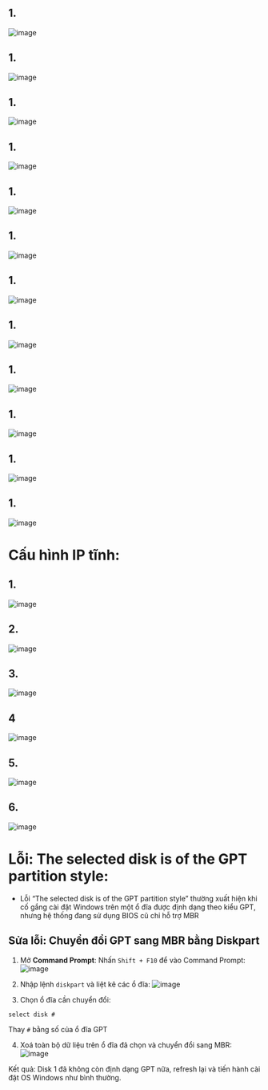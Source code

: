 ## 1.
![image](https://github.com/user-attachments/assets/d68fc168-e1e9-490e-a688-9baf02e71170)

## 1.
![image](https://github.com/user-attachments/assets/3f2988f4-5e7b-4fad-9417-77ee8dad68d5)

## 1.
![image](https://github.com/user-attachments/assets/6ef05bee-3980-4afd-ae4f-cbb87baa5d60)

## 1.
![image](https://github.com/user-attachments/assets/0919ae18-8a59-4be5-9cc3-9dac8d1fe2b3)

## 1.
![image](https://github.com/user-attachments/assets/eaaa8656-6dd1-4b4c-9740-90ef56f5ba07)

## 1.
![image](https://github.com/user-attachments/assets/c0c6c59b-750a-4ff0-bf32-36708d6edec6)

## 1.
![image](https://github.com/user-attachments/assets/bb247ece-2b3f-44eb-8501-9d0b57b5b042)

## 1.
![image](https://github.com/user-attachments/assets/904f223f-baaa-446f-8d4b-b7767ef33e5f)

## 1.
![image](https://github.com/user-attachments/assets/33b5550a-8114-4e05-9d5b-675ac72413e2)

## 1.
![image](https://github.com/user-attachments/assets/956d1381-964b-4c2a-9f72-a7c3367029f8)

## 1.
![image](https://github.com/user-attachments/assets/c4739a5d-9c96-4467-8d1b-e80ec26045b9)

## 1.
![image](https://github.com/user-attachments/assets/b8139c60-816f-4d2b-9386-fd44030038cf)

# Cấu hình IP tĩnh: 
## 1.
![image](https://github.com/user-attachments/assets/a7c54f76-eedc-47d8-9300-061f921fc614)

## 2.
![image](https://github.com/user-attachments/assets/072afe5b-9e0e-4d8c-8866-fe46ee1fdd79)

## 3.
![image](https://github.com/user-attachments/assets/3f5ca6da-2c65-4b89-a278-34502afb80b8)

## 4
![image](https://github.com/user-attachments/assets/a8201fac-857a-4525-8880-4382bd4896eb)

## 5.
![image](https://github.com/user-attachments/assets/7e343b1b-0573-4fc1-a2be-d3f4ac44f11d)

## 6.
![image](https://github.com/user-attachments/assets/35c1a734-271f-421f-8abe-78943124b9dd)

# Lỗi: The selected disk is of the GPT partition style:
- Lỗi “The selected disk is of the GPT partition style” thường xuất hiện khi cố gắng cài đặt Windows
trên một ổ đĩa được định dạng theo kiểu GPT, nhưng hệ thống đang sử dụng BIOS cũ chỉ hỗ trợ MBR

## Sửa lỗi: Chuyển đổi GPT sang MBR bằng Diskpart
1. Mở **Command Prompt**: Nhấn `Shift + F10` để vào Command Prompt:
![image](https://github.com/user-attachments/assets/5334c9e2-a002-465f-880b-adb8381aa6ac)

2. Nhập lệnh `diskpart` và liệt kê các ổ đĩa:
![image](https://github.com/user-attachments/assets/d0535344-6b39-4b00-b0bb-4a15033393f8)

3. Chọn ổ đĩa cần chuyển đổi:
```
select disk #
```
Thay `#` bằng số của ổ đĩa GPT

4. Xoá toàn bộ dữ liệu trên ổ đĩa đã chọn và chuyển đổi sang MBR:
![image](https://github.com/user-attachments/assets/15bed359-0453-4c91-82f7-25022c1c16e6)

Kết quả: Disk 1 đã không còn định dạng GPT nữa, refresh lại và tiến hành cài đặt OS Windows như bình thường.
